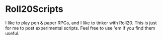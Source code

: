 # Roll20Scripts
I like to play pen &amp; paper RPGs, and I like to tinker with Roll20. This is just for me to post experimental scripts. Feel free to use 'em if you find them useful.
